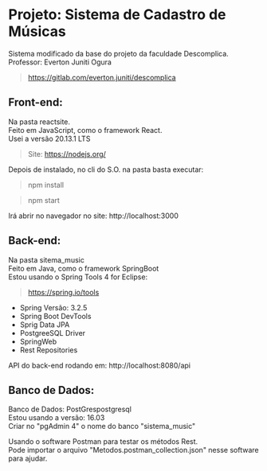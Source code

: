 # Projeto: Sistema de Cadastro de Músicas

Sistema modificado da base do projeto da faculdade Descomplica.\
Professor: Everton Juniti Ogura
> https://gitlab.com/everton.juniti/descomplica


## Front-end:
Na pasta reactsite.\
Feito em JavaScript, como o framework React.\
Usei a versão 20.13.1 LTS
> Site: https://nodejs.org/

Depois de instalado, no cli do S.O. na pasta basta executar:
> npm install

> npm start

Irá abrir no navegador no site: http://localhost:3000

## Back-end:
Na pasta sitema_music\
Feito em Java, como o framework SpringBoot\
Estou usando o Spring Tools 4 for Eclipse:
> https://spring.io/tools

- Spring Versão: 3.2.5
- Spring Boot DevTools
- Sprig Data JPA
- PostgreeSQL Driver
- SpringWeb
- Rest Repositories

API do back-end rodando em: http://localhost:8080/api


## Banco de Dados:
Banco de Dados: PostGrespostgresql\
Estou usando a versão: 16.03\
Criar no "pgAdmin 4" o nome do banco "sistema_music" <br />

Usando o software Postman para testar os métodos Rest.\
Pode importar o arquivo "Metodos.postman_collection.json" nesse software para ajudar.

